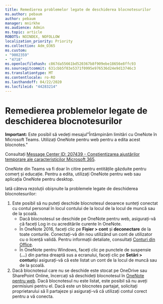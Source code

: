 ```yaml
---
title: Remedierea problemelor legate de deschiderea blocnotesurilor
ms.author: pebaum
author: pebaum
manager: mnirkhe
ms.audience: Admin
ms.topic: article
ROBOTS: NOINDEX, NOFOLLOW
localization_priority: Priority
ms.collection: Adm_O365
ms.custom:
- "9002359"
- "4718"
ms.openlocfilehash: c867da55661bd520367b8f909ebe18656e8ffc93
ms.sourcegitcommit: 631cbb5f03e5371f0995e976536d24e9d13746c3
ms.translationtype: MT
ms.contentlocale: ro-RO
ms.lasthandoff: 04/22/2020
ms.locfileid: "44283214"
---
```

# <a name="fix-issues-with-opening-notebooks"></a>Remedierea problemelor legate de deschiderea blocnotesurilor

**Important:** Este posibil să vedeți mesajul"Întâmpinăm limitări cu OneNote în Microsoft Teams. Utilizați OneNote pentru web pentru a edita acest blocnotes."

Consultați [Message Center ID: 207439 - Conștientizarea ajustărilor temporare ale caracteristicilor Microsoft 365](https://admin.microsoft.com/Adminportal/Home?source=applauncher#MessageCenter?id=MC207439).

OneNote din Teams va fi doar în citire pentru entitățile găzduite pentru comerț și educație. Pentru a edita, utilizați OneNote pentru web sau aplicația OneNote pentru desktop.

Iată câteva rezoluții obișnuite la problemele legate de deschiderea blocnotesurilor:

1. Este posibil să nu puteți deschide blocnotesul deoarece sunteți conectat cu contul personal în locul contului de la locul de la locul de muncă sau de la școală.
    - Dacă blocnotesul se deschide pe OneNote pentru web, asigurați-vă că faceți Log in cu acreditările curente în OneNote.
    - În OneNote 2016, faceți clic pe **Fișier > cont** și **deconectare** de la toate conturile. Conectați-vă din nou utilizând un cont de utilizator cu o licență validă. Pentru informații detaliate, consultați [Conturi din Office](https://support.office.com/article/accounts-in-office-628ea040-f265-49de-b986-be09c3ebf8a9). 
    - În OneNote pentru Windows, faceți clic pe punctele de suspensie (**...**) din partea dreaptă sus a ecranului, faceți clic pe **Setări > conturi**și asigurați-vă că este listat un cont de la locul de muncă sau de la școală. 
2. Dacă blocnotesul care nu se deschide este stocat pe OneDrive sau SharePoint Online, încercați să deschideți blocnotesul în [OneNote pentru web](https://onenote.com). Dacă blocnotesul nu este listat, este posibil să nu aveți permisiuni pentru el. Dacă este un blocnotes partajat, solicitați proprietarului să îl partajeze și asigurați-vă că utilizați contul corect pentru a vă conecta.
